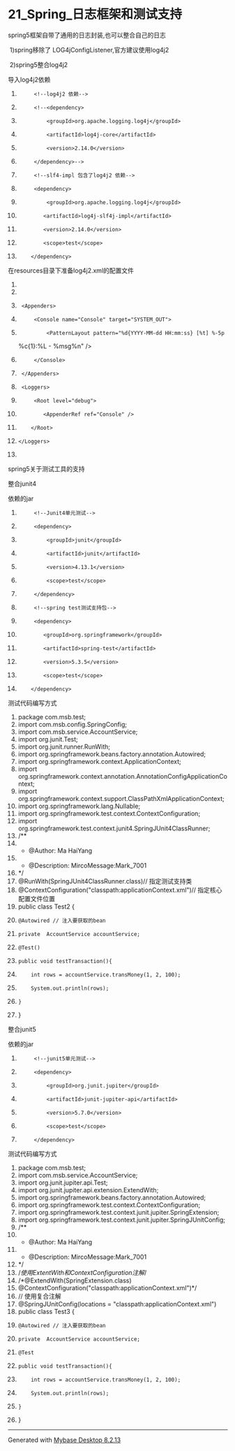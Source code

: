 ﻿
# 21_Spring_日志框架和测试支持

spring5框架自带了通用的日志封装,也可以整合自己的日志 

 1)spring移除了 LOG4jConfigListener,官方建议使用log4j2 

 2)spring5整合log4j2 

导入log4j2依赖 




1.          <!--log4j2 依赖-->
2.          <!--<dependency>
3.              <groupId>org.apache.logging.log4j</groupId>
4.              <artifactId>log4j-core</artifactId>
5.              <version>2.14.0</version>
6.          </dependency>-->
7.          <!--slf4-impl 包含了log4j2 依赖-->
8.          <dependency>
9.              <groupId>org.apache.logging.log4j</groupId>
10.             <artifactId>log4j-slf4j-impl</artifactId>
11.             <version>2.14.0</version>
12.             <scope>test</scope>
13.         </dependency> 




在resources目录下准备log4j2.xml的配置文件 




1.  <?xml version="1.0" encoding="UTF-8"?>
2.  <Configuration status="DEBUG">
3.      <Appenders>
4.          <Console name="Console" target="SYSTEM_OUT">
5.              <PatternLayout pattern="%d{YYYY-MM-dd HH:mm:ss} [%t] %-5p
    %c{1}:%L - %msg%n" />
6.          </Console>
7.      </Appenders>
8.      <Loggers>
9.          <Root level="debug">
10.             <AppenderRef ref="Console" />
11.         </Root>
12.     </Loggers>
13. </Configuration> 













spring5关于测试工具的支持 




整合junit4 

依赖的jar 




1.          <!--Junit4单元测试-->
2.          <dependency>
3.              <groupId>junit</groupId>
4.              <artifactId>junit</artifactId>
5.              <version>4.13.1</version>
6.              <scope>test</scope>
7.          </dependency>
8.          <!--spring test测试支持包-->
9.          <dependency>
10.             <groupId>org.springframework</groupId>
11.             <artifactId>spring-test</artifactId>
12.             <version>5.3.5</version>
13.             <scope>test</scope>
14.         </dependency>

 




测试代码编写方式 




1.  package com.msb.test;
2.  import com.msb.config.SpringConfig;
3.  import com.msb.service.AccountService;
4.  import org.junit.Test;
5.  import org.junit.runner.RunWith;
6.  import org.springframework.beans.factory.annotation.Autowired;
7.  import org.springframework.context.ApplicationContext;
8.  import
    org.springframework.context.annotation.AnnotationConfigApplicationContext;
9.  import org.springframework.context.support.ClassPathXmlApplicationContext;
10. import org.springframework.lang.Nullable;
11. import org.springframework.test.context.ContextConfiguration;
12. import org.springframework.test.context.junit4.SpringJUnit4ClassRunner;
13. /**
14.  * @Author: Ma HaiYang
15.  * @Description: MircoMessage:Mark_7001
16.  */
17. @RunWith(SpringJUnit4ClassRunner.class)// 指定测试支持类
18. @ContextConfiguration("classpath:applicationContext.xml")// 指定核心配置文件位置
19. public class Test2 {
20.     @Autowired // 注入要获取的bean
21.     private  AccountService accountService;
22.     @Test()
23.     public void testTransaction(){
24.         int rows = accountService.transMoney(1, 2, 100);
25.         System.out.println(rows);
26.     }
27. }

 







整合junit5 




依赖的jar 




1.          <!--junit5单元测试-->
2.          <dependency>
3.              <groupId>org.junit.jupiter</groupId>
4.              <artifactId>junit-jupiter-api</artifactId>
5.              <version>5.7.0</version>
6.              <scope>test</scope>
7.          </dependency>

测试代码编写方式 




1.  package com.msb.test;
2.  import com.msb.service.AccountService;
3.  import org.junit.jupiter.api.Test;
4.  import org.junit.jupiter.api.extension.ExtendWith;
5.  import org.springframework.beans.factory.annotation.Autowired;
6.  import org.springframework.test.context.ContextConfiguration;
7.  import org.springframework.test.context.junit.jupiter.SpringExtension;
8.  import org.springframework.test.context.junit.jupiter.SpringJUnitConfig;
9.  /**
10.  * @Author: Ma HaiYang
11.  * @Description: MircoMessage:Mark_7001
12.  */
13. /*使用ExtentWith和ContextConfiguration注解*/
14. /*@ExtendWith(SpringExtension.class)
15. @ContextConfiguration("classpath:applicationContext.xml")*/
16. // 使用复合注解
17. @SpringJUnitConfig(locations = "classpath:applicationContext.xml")
18. public class Test3 {
19.     @Autowired // 注入要获取的bean
20.     private  AccountService accountService;
21.     @Test
22.     public void testTransaction(){
23.         int rows = accountService.transMoney(1, 2, 100);
24.         System.out.println(rows);
25.     }
26. }

 


















------------------------------------------------------------
Generated with [Mybase Desktop 8.2.13](http://www.wjjsoft.com/mybase.html?ref=markdown_export)

